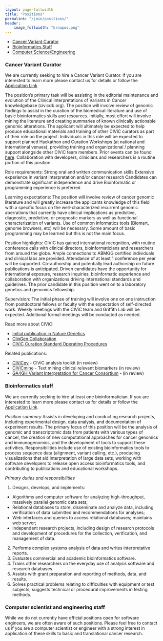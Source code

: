 ```yaml
---
layout: page-fullwidth
title: "Positions"
permalink: "/join/positions/"
header:
    image_fullwidth: "brnapus.png"
---
```


<div data-magellan-expedition="fixed">
  <ul class="sub-nav">
    <li data-magellan-arrival="cvc"><a href="#cvc">Cancer Variant Curator</a></li>
    <li data-magellan-arrival="bioinfostaff"><a href="#bioinfostaff">Bioinformatics Staff</a></li>
    <li data-magellan-arrival="cs_eng"><a href="#cs_eng">Computer Science/Engineering</a></li>
  </ul>
</div>

<a name="cvc"></a>
### Cancer Variant Curator

We are currently seeking to hire a Cancer Variant Curator. If you are interested to learn more please contact us for details or follow the [Application Link](https://jobs.wustl.edu/psc/APPLHRMS/EMPLOYEE/HRMS/c/HRS_HRAM.HRS_APP_SCHJOB.GBL?Page=HRS_APP_JBPST&REL_ACTION=Yes&SiteId=1&HRS_JO_PST_TYPE=E&HRS_JOB_OPENING_ID=45240&HRS_JO_PST_SEQ=1)

The position’s primary task will be assisting in the editorial maintenance and evolution of the Clinical Interpretations of Variants in Cancer knowledgebase (civicdb.org). The position will involve review of genomic findings to assist in the curation of the biomedical literature and use of basic bioinformatics skills and resources. Initially, most effort will involve mining the literature and creating summaries of known clinically actionable genomic alterations. The applicant will ultimately be expected to help produce educational materials and training of other CIViC curators as part of their role on the project. Individuals in this role will be expected to support planned Hackathon and Curation Workshops (at national and international venues), providing training and organizational / planning support alongside other CIViC team members. Prior events can be found [here](https://civicdb.org/meetings). Collaboration with developers, clinicians and researchers is a routine portion of this position.

Role requirements:
Strong oral and written communication skills
Extensive experience in variant interpretation and/or cancer research
Candidates can demonstrate significant independence and drive
Bioinformatic or programming experience is preferred

Learning expectations:
The position will involve review of cancer genomic literature and will greatly increase the applicants knowledge of this field with a specific focus on the well-characterized recurrent genomic aberrations that currently have clinical implications as predictive, diagnostic, predictive, or prognostic markers as well as functional characterization of variants. Use of common informatics tools (Biomart, genome browsers, etc) will be necessary. Some amount of basic programming may be learned but this is not the main focus.

Position highlights:
CIViC has gained international recognition, with routine conference calls with clinical directors, bioinformaticians and researchers from around the globe. Ample connections to ABMGG certified individuals and clinical labs are provided. Attendance of at least 1 conference per year will be supported. Co-authorship and potentially lead authorship on future publications is anticipated. Driven candidates have the opportunity for international exposure, research inquiries, bioinformatic experience and collaboration with organizations driving international standards and guidelines. The prior candidate in this position went on to a laboratory genetics and genomics fellowship.

Supervision:
The initial phase of training will involve one on one instruction from postdoctoral fellows or faculty with the expectation of self-directed work. Weekly meetings with the CIViC team and Griffith Lab will be expected. Additional formal meetings will be conducted as needed.

Read more about CIViC:

- [Initial publication in Nature Genetics](https://www.nature.com/articles/ng.3774)
- [ClinGen Collaboration](https://www.ncbi.nlm.nih.gov/pubmed/30311370)
- [CIViC Curation Standard Operating Procedures](https://www.biorxiv.org/content/10.1101/700179v1?rss=1)

Related publications:

- [CIViCpy](https://www.biorxiv.org/content/10.1101/783134v1) - CIViC analysis toolkit (in review)
- [CIViCmine](https://www.biorxiv.org/content/10.1101/500686v1) - Text mining clinical relevant biomarkers (in review)
- [GA4GH Variant Interpretation for Cancer Consortium](https://www.biorxiv.org/content/10.1101/366856v1) - (in review)

<a name="bioinfostaff"></a>
### Bioinformatics staff

We are currently seeking to hire at least one bioinformatician. If you are interested to learn more please contact us for details or follow the [Application Link](https://wustl.wd1.myworkdayjobs.com/en-US/External/job/Washington-University-Medical-Campus/Bioinformatics-Research-Analyst---Oncology_JR51001).

*Position summary*
Assists in developing and conducting research projects, including experimental design, data analysis, and documentation of experiment results. The primary focus of this position will be the analysis of genomic and transcriptomic data from patients with various types of cancer, the creation of new computational approaches for cancer genomics and immunogenomics, and the development of tools to support these activities. Responsibilities include use of existing bioinformatics tools to process sequence data (alignment, variant calling, etc.), producing visualizations that aid interpretation of large data sets, working with software developers to release open access bioinformatics tools, and contributing to publications and educational workshops.

*Primary duties and responsibilities*
1. Designs, develops, and implements:
* Algorithms and computer software for analyzing high-throughput, massively parallel genomic data sets;
* Relational databases to store, disseminate and analyze data, including verification of data submitted and recommendations for analyses;
* Web interfaces and queries to access relational databases; maintains web server;
* Independent research projects, including design of research protocols and development of procedures for the collection, verification, and management of data.
2. Performs complex systems analysis of data and writes interpretative reports.
3. Evaluates commercial and academic bioinformatics software.
4. Trains other researchers on the everyday use of analysis software and research databases.
5. Assists with grant preparation and reporting of methods, data, and results.
6. Solves practical problems relating to difficulties with equipment or test subjects; suggests technical or procedural improvements in testing methods.

<a name="cs_eng"></a>
### Computer scientist and engineering staff

While we do not currently have official positions open for software engineers, we are often aware of such positions. Please feel free to contact us if you are a computer scientist or engineer with a strong interest in application of these skills to basic and translational cancer research.

